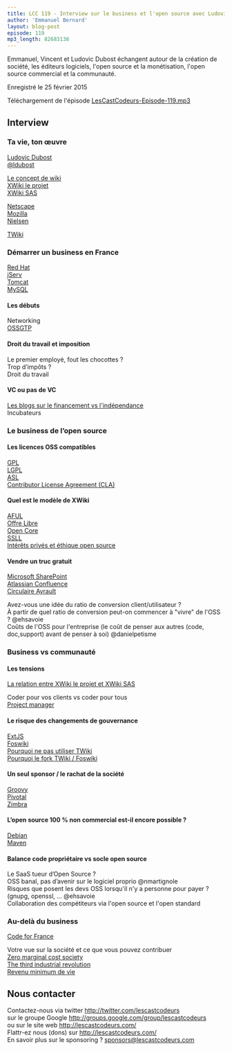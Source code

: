 ```yaml
---
title: LCC 119 - Interview sur le business et l'open source avec Ludovic Dubost et Vincent Massol
author: 'Emmanuel Bernard'
layout: blog-post
episode: 119
mp3_length: 82683138
---
```

Emmanuel, Vincent et Ludovic Dubost échangent autour de la création de société, les éditeurs logiciels, l'open source et la monétisation, l'open source commercial et la communauté.

Enregistré le 25 février 2015

Téléchargement de l'épisode [LesCastCodeurs-Episode-119.mp3](http://traffic.libsyn.com/lescastcodeurs/LesCastCodeurs-Episode-119.mp3)  

## Interview

### Ta vie, ton œuvre

[Ludovic Dubost](http://www.ludovic.org)  
[@ldubost](https://twitter.com/ldubost)  

[Le concept de wiki](https://fr.wikipedia.org/wiki/Wiki)  
[XWiki le projet](http://www.xwiki.org)  
[XWiki SAS](http://www.xwiki.com)  

[Netscape](http://isp.netscape.com)  
[Mozilla](https://www.mozilla.org)  
[Nielsen](https://fr.wikipedia.org/wiki/Nielsen_\(entreprise\))  

[TWiki](http://twiki.org)  

### Démarrer un business en France

[Red Hat](http://www.redhat.com)  
[jServ](https://en.wikipedia.org/wiki/Apache_JServ_Protocol)  
[Tomcat](https://tomcat.apache.org)  
[MySQL](https://www.mysql.com)  

#### Les débuts

Networking  
[OSSGTP](http://www.ossgtp.org)  

#### Droit du travail et imposition

Le premier employé, fout les chocottes ?  
Trop d’impôts ?  
Droit du travail  

#### VC ou pas de VC

[Les blogs sur le financement vs l'indépendance](http://www.xwiki.com/lang/fr/BlogFr/XWikiIndependance)  
Incubateurs  

### Le business de l’open source

#### Les licences OSS compatibles

[GPL](https://gnu.org/licenses/gpl.html)  
[LGPL](https://fr.wikipedia.org/wiki/Licence_publique_générale_limitée_GNU)  
[ASL](https://en.wikipedia.org/wiki/Apache_License)  
[Contributor License Agreement (CLA)](https://en.wikipedia.org/wiki/Contributor_License_Agreement)  

#### Quel est le modèle de XWiki

[AFUL](https://aful.org)  
[Offre Libre](http://offrelibre.com)  
[Open Core](https://en.wikipedia.org/wiki/Open_core)  
[SSLL](https://fr.wikipedia.org/wiki/Société_de_services_en_logiciels_libres)  
[Intérêts privés et éthique open source](http://www.xwiki.com/lang/fr/BlogFr/EthiqueOpenSourceCommunaute)  

#### Vendre un truc gratuit

[Microsoft SharePoint](https://products.office.com/fr-FR/sharepoint)  
[Atlassian Confluence](https://www.atlassian.com/software/confluence)  
[Circulaire Ayrault](http://www.april.org/circulaire-ayrault-une-avancee-pour-lusage-du-logiciel-libre-dans-les-administrations-en-attendant-le-volet-legislatif)  

Avez-vous une idée du ratio de conversion client/utilisateur ?  
À partir de quel ratio de conversion peut-on commencer à "vivre" de l'OSS ? @ehsavoie  
Coûts de l'OSS pour l'entreprise (le coût de penser aux autres (code, doc,support) avant de penser à soi) @danielpetisme  

### Business vs communauté

#### Les tensions

[La relation entre XWiki le projet et XWiki SAS](http://www.xwiki.org/xwiki/bin/view/FAQ/What+is+the+relationship+between+XWiki+SAS+and+the+XWiki+open+source+project)  

Coder pour vos clients vs coder pour tous  
[Project manager](https://en.wikipedia.org/wiki/Project_manager#Software_Project_Manager)  

#### Le risque des changements de gouvernance

[ExtJS](http://www.sencha.com/products/extjs/)  
[Foswiki](http://foswiki.org)  
[Pourquoi ne pas utiliser TWiki](http://foswiki.org/About/ReasonsNotToUseTWiki)  
[Pourquoi le fork TWiki / Foswiki](http://foswiki.org/About/WhyThisFork)  

#### Un seul sponsor / le rachat de la société

[Groovy](http://groovy-lang.org)  
[Pivotal](http://pivotal.io)  
[Zimbra](https://www.zimbra.com)  

#### L’open source 100 % non commercial est-il encore possible ?

[Debian](https://www.debian.org)  
[Maven](https://maven.apache.org)  

#### Balance code propriétaire vs socle open source

Le SaaS tueur d’Open Source ?  
OSS banal, pas d’avenir sur le logiciel proprio @nmartignole  
Risques que posent les devs OSS lorsqu'il n'y a personne pour payer ? (gnupg, openssl, ... @ehsavoie  
Collaboration des compétiteurs via l'open source et l'open standard  

### Au-delà du business

[Code for France](http://www.codeforfrance.org)  

Votre vue sur la société et ce que vous pouvez contribuer  
[Zero marginal cost society](http://thezeromarginalcostsociety.com)  
[The third industrial revolution](http://www.thethirdindustrialrevolution.com)  
[Revenu minimum de vie](http://appelpourlerevenudevie.org)  

## Nous contacter

Contactez-nous via twitter <http://twitter.com/lescastcodeurs>  
sur le groupe Google <http://groups.google.com/group/lescastcodeurs>  
ou sur le site web <http://lescastcodeurs.com/>  
Flattr-ez nous (dons) sur <http://lescastcodeurs.com/>  
En savoir plus sur le sponsoring ? [sponsors@lescastcodeurs.com](mailto:sponsors@lescastcodeurs.com)
